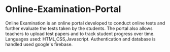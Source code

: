 # Online-Examination-Portal
Online Examination is an online portal developed to conduct online tests and further evaluate the tests taken by the students. The portal also allows teachers to upload test papers and to track student progress over time.
Languages used: HTML,CSS,Javascript.
Authentication and database is handled used google's firebase.
